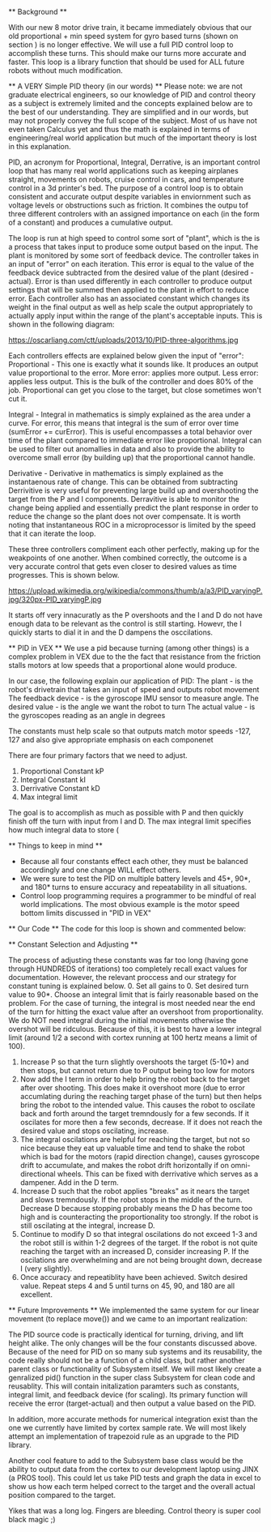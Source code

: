 ** Background ** 

With our new 8 motor drive train, it became immediately obvious that our old proportional + min speed system for gyro based turns 
(shown on section ) is no longer effective. We will use a full PID control loop to accomplish these turns. This
should make our turns more accurate and faster. This loop is a library function that should be used for ALL future robots without 
much modification. 

** A VERY Simple PID theory (in our words) **
Please note: we are not graduate electrical engineers, so our knowledge of PID and control theory as a subject is extremely limited 
and the concepts explained below are to the best of our understanding. They are simplified and in our words, but may not properly convey 
the full scope of the subject. Most of us have not even taken Calculus yet and thus the math is explained in terms of engineering/real world application but much of the important theory is lost in this explanation. 

PID, an acronym for Proportional, Integral, Derrative, is an important control loop that has many real world applications such as keeping airplanes straight, movements on robots, cruise control in cars, and temperature control in a 3d printer's bed. The purpose of a control loop is to obtain consistent and accurate output despite variables in enviornment such as voltage levels or obstructions such as friction. It combines the outpu tof three different controlers with an assigned importance on each (in the form of a constant) and produces a cumulative output. 

The loop is run at high speed to control some sort of "plant", which is the is a process that takes input to produce some output based on the input. The plant is monitored by some sort of feedback device. The controller takes in an input of "error" on each iteration. This error is equal to the value of the feedback device subtracted from the desired value of the plant (desired - actual). Error is than used differently in each controller to produce output settings that will be summed then applied to the plant in effort to reduce error. Each controller also has an associated constant which changes its weight in the final output as well as help scale the output appropriately to actually apply input within the range of the plant's acceptable inputs. This is shown in the following diagram:

https://oscarliang.com/ctt/uploads/2013/10/PID-three-algorithms.jpg

Each controllers effects are explained below given the input of "error":
Proportional - This one is exactly what it sounds like. It produces an output value proportional to the error. More error: applies more output. Less error: applies less output. This is the bulk of the controller and does 80% of the job. Proportional can get you close to the target, but close sometimes won't cut it. 

Integral - Integral in mathematics is simply explained as the area under a curve. For error, this means that integral is the sum of error over time (sumError += curError). This is useful encompasses a total behavior over time of the plant compared to immediate error like proportional. Integral can be used to filter out anomallies in data and also to provide the ability to overcome small error (by building up) that the proportional cannot handle. 

Derivative - Derivative in mathematics is simply explained as the instantaenous rate of change. This can be obtained from subtracting  Derrivitive is very useful for preventing large build up and overshooting the target from the P and I components. Derravitive is able to monitor the change being applied and essentially predict the plant response in order to reduce the change so the plant does not over compensate. It is worth noting that instantaneous ROC in a microprocessor is limited by the speed that it can iterate the loop. 

These three controllers compliment each other perfectly, making up for the weakpoints of one another. When combined correctly, the outcome is a very accurate control that gets even closer to desired values as time progresses. This is shown below. 

https://upload.wikimedia.org/wikipedia/commons/thumb/a/a3/PID_varyingP.jpg/320px-PID_varyingP.jpg

It starts off very innacuratly as the P overshoots and the I and D do not have enough data to be relevant as the control is still starting. Howevr, the I quickly starts to dial it in and the D dampens the osccilations. 

** PID in VEX ** 
We use a pid because turning (among other things) is a complex problem in VEX due to the the fact that resistance from the friction stalls motors at low speeds that a proportional alone would produce. 

In our case, the following explain our application of PID:
The plant - is the robot's drivetrain that takes an input of speed and outputs robot movement 
The feedback device - is the gyroscope IMU sensor to measure angle.
The desired value - is the angle we want the robot to turn 
The actual value - is the gyroscopes reading as an angle in degrees

The constants must help scale so that outputs match motor speeds -127, 127 and also give appropriate emphasis on each componenet

There are four primary factors that we need to adjust. 
  1. Proportional Constant kP
  2. Integral Constant kI
  3. Derrivative Constant kD
  4. Max integral limit
  
The goal is to accomplish as much as possible with P and then quickly finish off the turn with input from I and D. The max integral limit specifies how much integral data to store (
 

** Things to keep in mind ** 
- Because all four constants effect each other, they must be balanced accordingly and one change WILL effect others.
- We were sure to test the PID on multiple battery levels and 45*, 90*, and 180* turns to ensure accuracy and repeatability
in all situations. 
- Control loop programming requires a programmer to be mindful of real world implications. The most obvious example
is the motor speed bottom limits discussed in "PID in VEX"

** Our Code **
The code for this loop is shown and commented below:

** Constant Selection and Adjusting ** 

 The process of adjusting these constants was far too long (having gone through HUNDREDS of iterations) too completely recall exact
 values for documentation. However, the relevant proccess and our strategy for constant tuning is explained below. 
0. Set all gains to 0. Set desired turn value to 90*. Choose an integral limit that is fairly reasonable based on the problem. For the case of turning, the integral is most needed near the end of the turn for hitting the exact value after an overshoot from proportionality. We do NOT need integral during the initial movements otherwise the overshot will be ridculous. Because of this, it is best to have a lower integral limit (around 1/2 a second with cortex running at 100 hertz means a limit of 100). 
1. Increase P so that the turn slightly overshoots the target (5-10*) and then stops, but cannot return due to P output being too low
for motors 
2. Now add the I term in order to help bring the robot back to the target after over shooting. This does make it overshoot more
(due to error accumlating during the reaching target phase of the turn) but then helps bring the robot to the intended value. This 
causes the robot to oscilate back and forth around the target tremndously for a few seconds. If it oscilates for more then a few seconds, decrease. If it does not reach the desired value and stops oscilating, increase. 
3. The integral oscilations are helpful for reaching the target, but not so nice because they eat up valuable time and tend to shake the robot which is bad for the motors (rapid direction change), causes gyroscope drift to accumulate, and makes the robot drift horizontally
if on omni-directional wheels. This can be fixed with derrivative which serves as a dampener. Add in the D term. 
4. Increase D such that the robot applies "breaks" as it nears the target and slows tremndously. If the robot stops in the middle of the turn. Decrease D because stopping probably means the D has become too high and is counteracting the proportionality too strongly. If the robot is still oscilating at the integral, increase D. 
5. Continue to modify D so that integral oscilations do not exceed 1-3 and the robot still is within 1-2 degrees of the target. If the robot is not quite reaching the target with an increased D, consider increasing P. If the oscilations are overwhelming and are not being brought down, decrease I (very slightly). 
6. Once accuracy and repeatiblity have been achieved. Switch desired value.  Repeat steps 4 and 5 until turns on 45, 90, and 180 are all
excellent. 



** Future Improvements **
We implemented the same system for our linear movement (to replace move()) and we came to an important realization:

The PID source code is practically identical for turning, driving, and lift height alike. The only changes will be the four constants 
discussed above. Because of the need for PID on so many sub systems and its reusability, the code really should not be a function of
a child class, but rather another parent class or functionality of Subsystem itself. We will most likely create a genralized pid() function in the
super class Subsystem for clean code and reusablity. This will contain initalization paramters such as constants, integral limit, and
feedback device (for scaling). Its primary function will receive the error (target-actual) and then output a value based on the PID. 

In addition, more accurate methods for numerical integration exist than the one we currently have limited by cortex sample rate. We will most likely attempt an implementation of trapezoid rule as an upgrade to the PID library. 

Another cool feature to add to the Subsystem base class would be the ability to output data from the cortex to our development laptop using JINX (a PROS tool). This could let us take PID tests and graph the data in excel to show us how each term helped correct to the target and the overall actual position compared to the target. 

Yikes that was a long log. Fingers are bleeding. Control theory is super cool black magic ;) 
